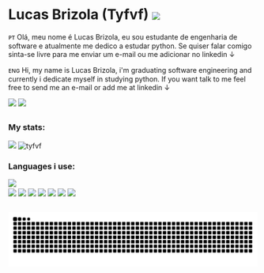 # Lucas Brizola (Tyfvf) <img align='center' width='10%' src='https://c.tenor.com/FBeNVFjn-EkAAAAC/ben-redblock-loading.gif'>

ᴘᴛ Olá, meu nome é Lucas Brizola, eu sou estudante de engenharia de software e atualmente me dedico a estudar python. Se quiser falar comigo sinta-se livre para me enviar um e-mail ou me adicionar no linkedin ↓

ᴇɴɢ Hi, my name is Lucas Brizola, i'm graduating software engineering and currently i dedicate myself in studying python. If you want talk to me feel free to send me an e-mail or add me at linkedin ↓

<a href='https://mail.google.com/mail/?view=cm&fs=1&to=lucas.brizola.fontoura@gmail.com&su=Hi&body=Say-Something'><img src='https://img.shields.io/badge/Gmail-D14836?style=for-the-badge&logo=gmail&logoColor=white'></a>
<a href='https://www.linkedin.com/in/lucasbrizola/'><img src='https://img.shields.io/badge/LinkedIn-0077B5?style=for-the-badge&logo=linkedin&logoColor=white'></a>

##

### My stats:

<div>
  <img width='420' src='https://github-readme-stats.vercel.app/api?username=tyfvf&show_icons=true&count_private=true&theme=midnight-purple'> 
  <img height='166' src="https://github-readme-streak-stats.herokuapp.com/?user=tyfvf&theme=dark" alt="tyfvf" />
</div>

### Languages i use:

<img src='https://github-readme-stats.vercel.app/api/top-langs/?username=tyfvf&layout=compact&theme=midnight-purple'>
<div>
  <img height='50'  src="https://cdn.jsdelivr.net/gh/devicons/devicon/icons/html5/html5-original.svg" />
  <img height='50'  src="https://cdn.jsdelivr.net/gh/devicons/devicon/icons/css3/css3-original.svg" />
  <img height='50'  src="https://cdn.jsdelivr.net/gh/devicons/devicon/icons/javascript/javascript-original.svg" />
  <img height='50'  src="https://cdn.jsdelivr.net/gh/devicons/devicon/icons/php/php-original.svg" />
  <img height='50'  src="https://cdn.jsdelivr.net/gh/devicons/devicon/icons/python/python-original.svg" />
  <img height='50'  src="https://cdn.jsdelivr.net/gh/devicons/devicon/icons/dart/dart-original.svg" />
  <img height='50'  src="https://cdn.jsdelivr.net/gh/devicons/devicon/icons/mysql/mysql-original.svg" />
</div>

##


![Snake animation](https://github.com/tyfvf/tyfvf/blob/output/github-contribution-grid-snake.svg)
